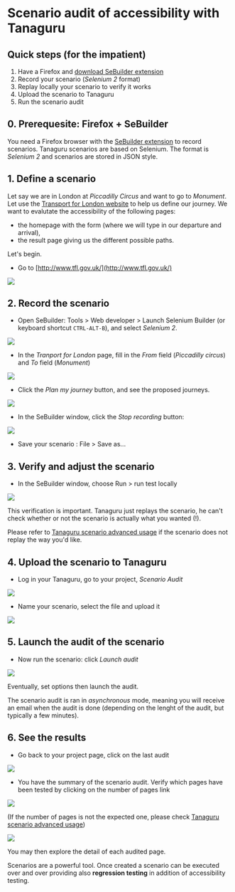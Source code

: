 # Scenario audit of accessibility with Tanaguru

## Quick steps (for the impatient)

1. Have a Firefox and [download SeBuilder extension](http://www.saucelabs.com/addons/selenium-builder-latest.xpi)
1. Record your scenario (*Selenium 2* format)
1. Replay locally your scenario to verify it works
1. Upload the scenario to Tanaguru
1. Run the scenario audit

## 0. Prerequesite: Firefox + SeBuilder

You need a Firefox browser with the [SeBuilder extension](http://www.saucelabs.com/addons/selenium-builder-latest.xpi)
to record scenarios. Tanaguru scenarios are based on Selenium. The format is *Selenium 2* and scenarios are stored in JSON style.

## 1. Define a scenario

Let say we are in London at *Piccadilly Circus* and want to go to *Monument*. Let
use the [Transport for London website](http://www.tfl.gov.uk/) to help us define our journey.
We want to evalutate the accessibility of the following pages:

* the homepage with the form (where we will type in our departure and arrival),
* the result page giving us the different possible paths.

Let's begin.

* Go to [http://www.tfl.gov.uk/](http://www.tfl.gov.uk/)

![](Images/screenshot_20150309_TANAGURU_SCENARIO_step_A1_transport_for_london.png)

## 2. Record the scenario

* Open SeBuilder: Tools > Web developer > Launch Selenium Builder (or keyboard 
shortcut `CTRL-ALT-B`), and select *Selenium 2*.

![](Images/screenshot_20150309_TANAGURU_SCENARIO_step_A2_SeBuilder_window.png)

* In the *Tranport for London* page, fill in the *From* field (*Piccadilly circus*)
and *To* field (*Monument*)

![](Images/screenshot_20150309_TANAGURU_SCENARIO_step_B_filling_form.png)

* Click the *Plan my journey* button, and see the proposed journeys.

![](Images/screenshot_20150309_TANAGURU_SCENARIO_step_C_journey_result_page.png)

* In the SeBuilder window, click the *Stop recording* button:

![](Images/screenshot_20150309_TANAGURU_SCENARIO_step_D_stop_recording.png)

* Save your scenario : File > Save as...

## 3. Verify and adjust the scenario

* In the SeBuilder window, choose Run > run test locally

![](Images/screenshot_20150309_TANAGURU_SCENARIO_step_E_run_test_locally.png)

This verification is important. Tanaguru just replays the scenario, he can't check
whether or not the scenario is actually what you wanted (!).

Please refer to [Tanaguru scenario advanced usage](userdoc-scenario-audit-advanced.md)
if the scenario does not replay the way you'd like.

## 4. Upload the scenario to Tanaguru

* Log in your Tanaguru, go to your project, *Scenario Audit*

![](Images/screenshot_20150309_TANAGURU_SCENARIO_step_F_Tanaguru_goto_scenario_audit.png)

* Name your scenario, select the file and upload it

![](Images/screenshot_20150309_TANAGURU_SCENARIO_step_G_upload_scenario.png)

## 5. Launch the audit of the scenario

* Now run the scenario: click *Launch audit*

![](Images/screenshot_20150309_TANAGURU_SCENARIO_step_H_run_scenario.png)

Eventually, set options then launch the audit.

The scenario audit is ran in *asynchronous* mode, meaning you will receive an
email when the audit is done (depending on the lenght of the audit, but typically
a few minutes).

## 6. See the results

* Go back to your project page, click on the last audit 

![](Images/screenshot_20150309_TANAGURU_SCENARIO_step_I_last_audits.png)

* You have the summary of the scenario audit. Verify which pages have been tested
by clicking on the number of pages link

![](Images/screenshot_20150309_TANAGURU_SCENARIO_step_J_audit_summary.png)

(If the number of pages is not the expected one, please check [Tanaguru scenario advanced usage](userdoc-scenario-audit-advanced.md))

![](Images/screenshot_20150309_TANAGURU_SCENARIO_step_K_list_of_pages.png)

You may then explore the detail of each audited page.

Scenarios are a powerful tool. Once created a scenario can be executed over and
over providing also **regression testing** in addition of accessibility testing.


